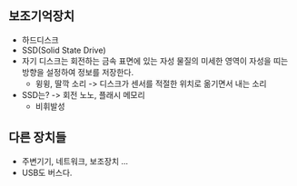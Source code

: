 ## 보조기억장치
- 하드디스크
- SSD(Solid State Drive)
- 자기 디스크는 회전하는 금속 표면에 있는 자성 물질의 미세한 영역이 자성을 띠는 방향을 설정하여 정보를 저장한다.
  - 윙윙, 딸깍 소리 -> 디스크가 센서를 적절한 위치로 옮기면서 내는 소리
- SSD는? -> 회전 노노, 플래시 메모리
  - 비휘발성


## 다른 장치들
- 주변기기, 네트워크, 보조장치 ...
- USB도 버스다.